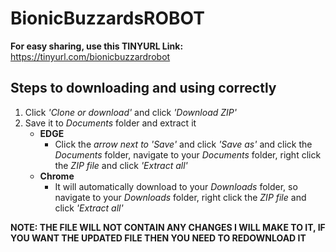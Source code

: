 # BionicBuzzardsROBOT
**For easy sharing, use this TINYURL Link:** https://tinyurl.com/bionicbuzzardrobot

## Steps to downloading and using correctly
   1. Click *'Clone or download'* and click *'Download ZIP'*
   2. Save it to *Documents* folder and extract it
      - **EDGE**
        - Click the *arrow next to 'Save'* and click *'Save as'* and click the *Documents* folder, navigate to your *Documents* folder, right click the *ZIP file* and click *'Extract all'*
      - **Chrome**
        - It will automatically download to your *Downloads* folder, so navigate to your *Downloads* folder, right click the *ZIP file* and click *'Extract all'*

**NOTE: THE FILE WILL NOT CONTAIN ANY CHANGES I WILL MAKE TO IT, IF YOU WANT THE UPDATED FILE THEN YOU NEED TO REDOWNLOAD IT**
